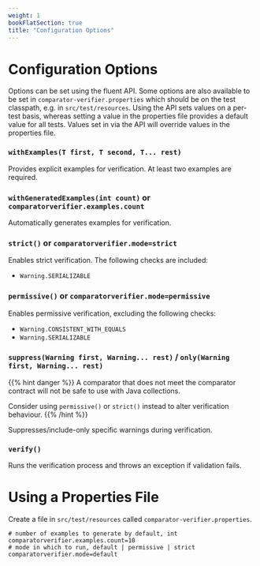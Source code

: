 ```yaml
---
weight: 1
bookFlatSection: true
title: "Configuration Options"
---
```


# Configuration Options

Options can be set using the fluent API. Some options are also available
to be set in `comparator-verifier.properties` which should be on the
test classpath, e.g. in `src/test/resources`. Using the API sets values
on a per-test basis, whereas setting a value in the properties file
provides a default value for all tests. Values set in via the API
will override values in the properties file.  

### `withExamples(T first, T second, T... rest)`

Provides explicit examples for verification. At least two examples are
required.

### `withGeneratedExamples(int count)` or `comparatorverifier.examples.count`

Automatically generates examples for verification.

### `strict()` or `comparatorverifier.mode=strict`

Enables strict verification. The following checks are included:

- `Warning.SERIALIZABLE`

### `permissive()` or `comparatorverifier.mode=permissive`

Enables permissive verification, excluding the following checks:

- `Warning.CONSISTENT_WITH_EQUALS`
- `Warning.SERIALIZABLE`

### `suppress(Warning first, Warning... rest)` / `only(Warning first, Warning... rest)`

{{% hint danger %}}
A comparator that does not meet the comparator contract will not be safe to use with Java collections.

Consider using `permissive()` or `strict()` instead to alter verification behaviour.
{{% /hint %}}

Suppresses/include-only specific warnings during verification.

### `verify()`

Runs the verification process and throws an exception if validation
fails.

# Using a Properties File

Create a file in `src/test/resources` called `comparator-verifier.properties`.

```properties
# number of examples to generate by default, int
comparatorverifier.examples.count=10
# mode in which to run, default | permissive | strict
comparatorverifier.mode=default
```
